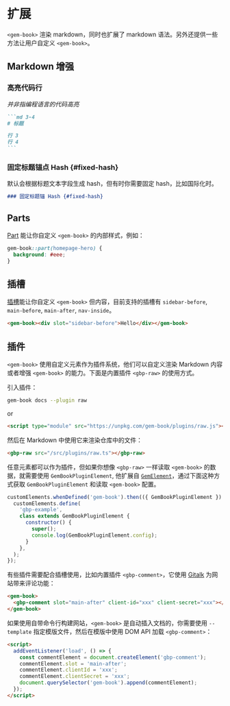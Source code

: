 # 扩展

`<gem-book>` 渲染 markdown，同时也扩展了 markdown 语法。另外还提供一些方法让用户自定义 `<gem-book>`。

## Markdown 增强

### 高亮代码行

_并非指编程语言的代码高亮_

````md 4-5
```md 3-4
# 标题

行 3
行 4
```
````

### 固定标题锚点 Hash {#fixed-hash}

默认会根据标题文本字段生成 hash，但有时你需要固定 hash，比如国际化时。

```md
### 固定标题锚 Hash {#fixed-hash}
```

## Parts

[Part](https://developer.mozilla.org/en-US/docs/Web/HTML/Global_attributes/part) 能让你自定义 `<gem-book>` 的内部样式，例如：

```css
gem-book::part(homepage-hero) {
  background: #eee;
}
```

## 插槽

[插槽](https://developer.mozilla.org/en-US/docs/Web/HTML/Global_attributes/slot)能让你自定义 `<gem-book>` 但内容，目前支持的插槽有 `sidebar-before`, `main-before`, `main-after`, `nav-inside`。

```html
<gem-book><div slot="sidebar-before">Hello</div></gem-book>
```

## 插件

`<gem-book>` 使用自定义元素作为插件系统，他们可以自定义渲染 Markdown 内容或者增强 `<gem-book>` 的能力。下面是内置插件 `<gbp-raw>` 的使用方式。

引入插件：

```bash
gem-book docs --plugin raw
```

or

```html
<script type="module" src="https://unpkg.com/gem-book/plugins/raw.js"></script>
```

然后在 Markdown 中使用它来渲染仓库中的文件：

```md
<gbp-raw src="/src/plugins/raw.ts"></gbp-raw>
```

任意元素都可以作为插件，但如果你想像 `<gbp-raw>` 一样读取 `<gem-book>` 的数据，就需要使用 `GemBookPluginElement`, 他扩展自 [`GemElement`](https://gem.js.org/api/)，通过下面这种方式获取 `GemBookPluginElement` 和读取 `<gem-book>` 配置。

```js
customElements.whenDefined('gem-book').then(({ GemBookPluginElement }) => {
  customElements.define(
    'gbp-example',
    class extends GemBookPluginElement {
      constructor() {
        super();
        console.log(GemBookPluginElement.config);
      }
    },
  );
});
```

有些插件需要配合插槽使用，比如内置插件 `<gbp-comment>`，它使用 [Gitalk](https://github.com/gitalk/gitalk) 为网站带来评论功能：

```html
<gem-book>
  <gbp-comment slot="main-after" client-id="xxx" client-secret="xxx"></gbp-comment>
</gem-book>
```

如果使用自带命令行构建网站，`<gem-book>` 是自动插入文档的，你需要使用 `--template` 指定模版文件，然后在模版中使用 DOM API 加载 `<gbp-comment>`：

```html
<script>
  addEventListener('load', () => {
    const commentElement = document.createElement('gbp-comment');
    commentElement.slot = 'main-after';
    commentElement.clientId = 'xxx';
    commentElement.clientSecret = 'xxx';
    document.querySelector('gem-book').append(commentElement);
  });
</script>
```
